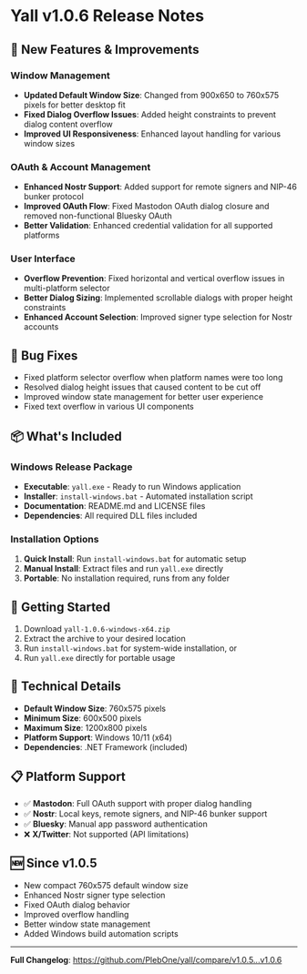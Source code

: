 # Yall v1.0.6 Release Notes

## 🎯 New Features & Improvements

### Window Management
- **Updated Default Window Size**: Changed from 900x650 to 760x575 pixels for better desktop fit
- **Fixed Dialog Overflow Issues**: Added height constraints to prevent dialog content overflow
- **Improved UI Responsiveness**: Enhanced layout handling for various window sizes

### OAuth & Account Management  
- **Enhanced Nostr Support**: Added support for remote signers and NIP-46 bunker protocol
- **Improved OAuth Flow**: Fixed Mastodon OAuth dialog closure and removed non-functional Bluesky OAuth
- **Better Validation**: Enhanced credential validation for all supported platforms

### User Interface
- **Overflow Prevention**: Fixed horizontal and vertical overflow issues in multi-platform selector
- **Better Dialog Sizing**: Implemented scrollable dialogs with proper height constraints
- **Enhanced Account Selection**: Improved signer type selection for Nostr accounts

## 🐛 Bug Fixes

- Fixed platform selector overflow when platform names were too long
- Resolved dialog height issues that caused content to be cut off
- Improved window state management for better user experience
- Fixed text overflow in various UI components

## 📦 What's Included

### Windows Release Package
- **Executable**: `yall.exe` - Ready to run Windows application  
- **Installer**: `install-windows.bat` - Automated installation script
- **Documentation**: README.md and LICENSE files
- **Dependencies**: All required DLL files included

### Installation Options
1. **Quick Install**: Run `install-windows.bat` for automatic setup
2. **Manual Install**: Extract files and run `yall.exe` directly
3. **Portable**: No installation required, runs from any folder

## 🚀 Getting Started

1. Download `yall-1.0.6-windows-x64.zip`
2. Extract the archive to your desired location
3. Run `install-windows.bat` for system-wide installation, or
4. Run `yall.exe` directly for portable usage

## 🔧 Technical Details

- **Default Window Size**: 760x575 pixels
- **Minimum Size**: 600x500 pixels  
- **Maximum Size**: 1200x800 pixels
- **Platform Support**: Windows 10/11 (x64)
- **Dependencies**: .NET Framework (included)

## 📋 Platform Support

- ✅ **Mastodon**: Full OAuth support with proper dialog handling
- ✅ **Nostr**: Local keys, remote signers, and NIP-46 bunker support  
- ✅ **Bluesky**: Manual app password authentication
- ❌ **X/Twitter**: Not supported (API limitations)

## 🆕 Since v1.0.5

- New compact 760x575 default window size
- Enhanced Nostr signer type selection
- Fixed OAuth dialog behavior
- Improved overflow handling
- Better window state management
- Added Windows build automation scripts

---

**Full Changelog**: https://github.com/PlebOne/yall/compare/v1.0.5...v1.0.6
